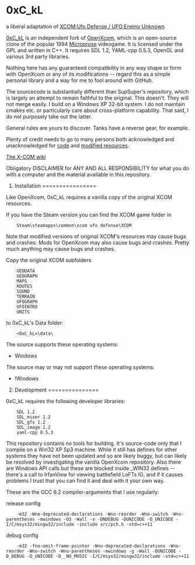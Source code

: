 # 0xC_kL

a liberal adaptation of [XCOM:Ufo Defense / UFO:Enemy Unknown][1]

[1]: https://en.wikipedia.org/wiki/UFO:_Enemy_Unknown

[0xC_kL][2] is an independent fork of [OpenXcom][3], which is an open-source clone of the popular 1994 [Microprose][4] videogame. It is licensed under the GPL and written in C++. It requires SDL 1.2, YAML-cpp 0.5.3, OpenGL and various 3rd party libraries.

[2]: https://github.com/kevL/0xC_kL
[3]: https://github.com/SupSuper/OpenXcom
[4]: https://en.wikipedia.org/wiki/MicroProse

Nothing here has any guaranteed compatibility in any way shape or form with OpenXcom or any of its modifications -- regard this as a simple personal library and a way for me to fool around with GitHub.

The sourcecode is substantially different than SupSuper's repository, which is largely an attempt to remain faithful to the original. This doesn't. They will not merge easily. I build on a Windows XP 32-bit system. I do not maintain cmakes etc. or particularly care about cross-platform capability. That said, I do not purposely take out the latter.

General rules are yours to discover. Tanks have a reverse gear, for example.

Plenty of credit needs to go to many persons both acknowledged and unacknowledged for [code][5] and [modified resources][6].

[5]: http://openxcom.org/
[6]: http://openxcom.org/forum/

[The X-COM wiki][7]

[7]: http://www.ufopaedia.org/index.php/Main_Page

Obligatory DISCLAIMER for ANY AND ALL RESPONSIBILITY for what you do with a computer and the material available in this repository.


1. Installation
================

Like OpenXcom, 0xC_kL requires a vanilla copy of the original XCOM resources.

If you have the Steam version you can find the XCOM game folder in

		Steam\steamapps\common\xcom ufo defense\XCOM

Note that modified versions of original XCOM's resources may cause bugs and crashes. Mods for OpenXcom may also cause bugs and crashes. Pretty much anything may cause bugs and crashes.

Copy the original XCOM subfolders

		GEODATA
		GEOGRAPH
		MAPS
		ROUTES
		SOUND
		TERRAIN
		UFOGRAPH
		UFOINTRO
		UNITS

to 0xC_kL's Data folder:

		<0xC_kL>\data\


The source supports these operating systems:
- Windows

The source may or may not support these operating systems:
- !Windows


2. Development
===============

0xC_kL requires the following developer libraries:

		SDL 1.2
		SDL_mixer 1.2
		SDL_gfx 1.2
		SDL_image 1.2
		yaml-cpp 0.5.3

This repository contains no tools for building. It's source-code only that I compile on a Win32 XP Sp3 machine. While it still has defines for other systems they have not been updated and so are likely buggy, but can likely be resolved by investigating the vanilla OpenXcom repository. Also there are Windows API calls but these are blocked inside _WIN32 defines -- there's a call to IrfanView for viewing battlefield LoFTs IG, and if it causes problems I trust that you can find it and deal with it your own way.

These are the GCC 6.2 compiler-arguments that I use regularly:

release config

		-m32 -Wno-deprecated-declarations -Wno-reorder -Wno-switch -Wno-parentheses -mwindows -O3 -Wall -s -DNDEBUG -DUNICODE -D_UNICODE -I/C/msys32/mingw32/include -include src/pch.h -std=c++11

debug config

		-m32 -fno-omit-frame-pointer -Wno-deprecated-declarations -Wno-reorder -Wno-switch -Wno-parentheses -mwindows -g -Wall -DUNICODE -D_DEBUG -D_UNICODE -D__NO_MUSIC -I/C/msys32/mingw32/include -std=c++11